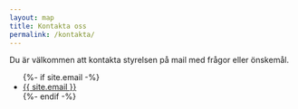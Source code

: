 ```yaml
---
layout: map
title: Kontakta oss
permalink: /kontakta/
---
```


<p>
    Du är välkommen att kontakta styrelsen på mail med frågor eller önskemål.
</p>
<ul class="contact-list">
    {%- if site.email -%}
    <li><a class="u-email" href="mailto:{{ site.email }}">{{ site.email }}</a></li>
    {%- endif -%}
</ul>